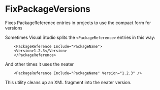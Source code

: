 # FixPackageVersions
Fixes PackageReference entries in projects to use the compact form for versions

Sometimes Visual Studio splits the `<PackageReference>` entries in this way:
```
    <PackageReference Include="PackageName">
    <Version>1.2.3</Version>
    </PackageReference>
```
And other times it uses the neater
```
    <PackageReference Include="PackageName" Version="1.2.3" />
```
This utility cleans up an XML fragment into the neater version.
